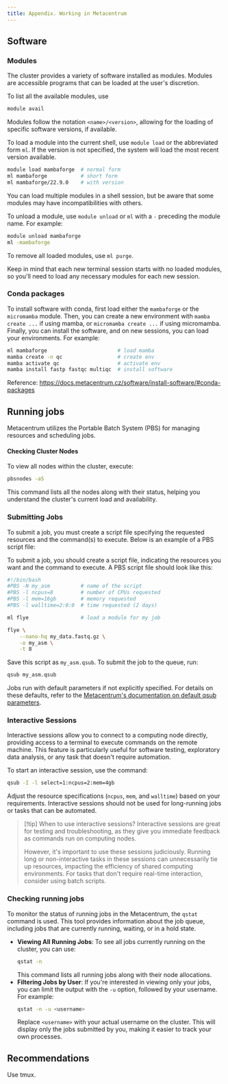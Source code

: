 ```yaml
---
title: Appendix. Working in Metacentrum
---
```

## Software

### Modules
The cluster provides a variety of software installed as modules. Modules are accessible programs that can be loaded at the user's discretion.

To list all the available modules, use
```bash
module avail
```

Modules follow the notation `<name>/<version>`, allowing for the loading of specific software versions, if available.

To load a module into the current shell, use `module load` or the abbreviated form `ml`. If the version is not specified, the system will load the most recent version available.
```bash
module load mambaforge  # normal form
ml mambaforge           # short form
ml mambaforge/22.9.0    # with version
```

You can load multiple modules in a shell session, but be aware that some modules may have incompatibilities with others.

To unload a module, use `module unload` or `ml` with a `-` preceding the module name. For example:
```bash
module unload mambaforge
ml -mambaforge
```
To remove all loaded modules, use `ml purge`.

Keep in mind that each new terminal session starts with no loaded modules, so you'll need to load any necessary modules for each new session.

### Conda packages

To install software with conda, first load either the `mambaforge` or the `micromamba` module.
Then, you can create a new environment with `mamba create ...` if using mamba, or `micromamba create ...` if using micromamba. Finally, you can install the software, and on new sessions, you can load your environments. For example:
```bash
ml mambaforge                       # load mamba
mamba create -n qc                  # create env
mamba activate qc                   # activate env
mamba install fastp fastqc multiqc  # install software
```

Reference: https://docs.metacentrum.cz/software/install-software/#conda-packages

## Running jobs

Metacentrum utilizes the Portable Batch System (PBS) for managing resources and scheduling jobs.
#### Checking Cluster Nodes

To view all nodes within the cluster, execute:
```bash
pbsnodes -aS
```
This command lists all the nodes along with their status, helping you understand the cluster's current load and availability.

### Submitting Jobs

To submit a job, you must create a script file specifying the requested resources and the command(s) to execute. Below is an example of a PBS script file:

To submit a job, you should create a script file, indicating the resources you want and the command to execute. A PBS script file should look like this:
```bash
#!/bin/bash
#PBS -N my_asm          # name of the script
#PBS -l ncpus=8         # number of CPUs requested
#PBS -l mem=16gb        # memory requested
#PBS -l walltime=2:0:0  # time requested (2 days)

ml flye                 # load a module for my job

flye \
	--nano-hq my_data.fastq.gz \
	-o my_asm \
	-t 8                
```

Save this script as `my_asm.qsub`. To submit the job to the queue, run:
```bash
qsub my_asm.qsub
```

Jobs run with default parameters if not explicitly specified. For details on these defaults, refer to the [Metacentrum's documentation on default qsub parameters](https://docs.metacentrum.cz/troubleshooting/faqs/faqs-content/qsub-default-parameters/).

### Interactive Sessions

Interactive sessions allow you to connect to a computing node directly, providing access to a terminal to execute commands on the remote machine. This feature is particularly useful for software testing, exploratory data analysis, or any task that doesn't require automation.

To start an interactive session, use the command:
```bash
qsub -I -l select=1:ncpus=2:mem=4gb
```
Adjust the resource specifications (`ncpus`, `mem`, and `walltime`) based on your requirements. Interactive sessions should not be used for long-running jobs or tasks that can be automated.

>[!tip] When to use interactive sessions?
>Interactive sessions are great for testing and troubleshooting, as they give you immediate feedback as commands run on computing nodes.
>
>However, it's important to use these sessions judiciously. Running long or non-interactive tasks in these sessions can unnecessarily tie up resources, impacting the efficiency of shared computing environments. For tasks that don't require real-time interaction, consider using batch scripts.

### Checking running jobs

To monitor the status of running jobs in the Metacentrum, the `qstat` command is used. This tool provides information about the job queue, including jobs that are currently running, waiting, or in a hold state.

- **Viewing All Running Jobs**: To see all jobs currently running on the cluster, you can use:
	```bash
	qstat -n
	```
	This command lists all running jobs along with their node allocations.
- **Filtering Jobs by User**: If you're interested in viewing only your jobs, you can limit the output with the `-u` option, followed by your username. For example:
	```bash
	qstat -n -u <username>
	```
	Replace `<username>` with your actual username on the cluster. This will display only the jobs submitted by you, making it easier to track your own processes.


## Recommendations

Use tmux.